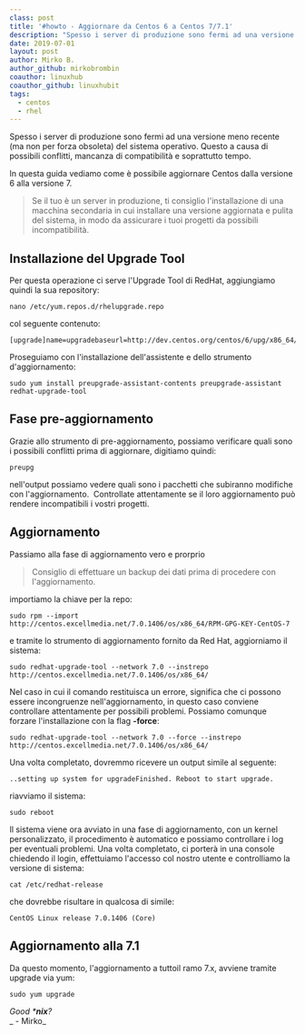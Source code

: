 ```yaml
---
class: post
title: '#howto - Aggiornare da Centos 6 a Centos 7/7.1'
description: "Spesso i server di produzione sono fermi ad una versione meno recente (ma non per forza obsoleta) del sistema.."
date: 2019-07-01
layout: post
author: Mirko B.
author_github: mirkobrombin
coauthor: linuxhub
coauthor_github: linuxhubit
tags:
  - centos  
  - rhel
---
```

Spesso i server di produzione sono fermi ad una versione meno recente (ma non per forza obsoleta) del sistema operativo. Questo a causa di possibili conflitti, mancanza di compatibilità e soprattutto tempo.

In questa guida vediamo come è possibile aggiornare Centos dalla versione 6 alla versione 7.

> Se il tuo è un server in produzione, ti consiglio l'installazione di una macchina secondaria in cui installare una versione aggiornata e pulita del sistema, in modo da assicurare i tuoi progetti da possibili incompatibilità.

## Installazione del Upgrade Tool

Per questa operazione ci serve l'Upgrade Tool di RedHat, aggiungiamo quindi la sua repository:

    nano /etc/yum.repos.d/rhelupgrade.repo

col seguente contenuto:

    [upgrade]name=upgradebaseurl=http://dev.centos.org/centos/6/upg/x86_64/enabled=1gpgcheck=0

Proseguiamo con l'installazione dell'assistente e dello strumento d'aggiornamento:

    sudo yum install preupgrade-assistant-contents preupgrade-assistant redhat-upgrade-tool

## Fase pre-aggiornamento

Grazie allo strumento di pre-aggiornamento, possiamo verificare quali sono i possibili conflitti prima di aggiornare, digitiamo quindi:

    preupg

nell'output possiamo vedere quali sono i pacchetti che subiranno modifiche con l'aggiornamento.  Controllate attentamente se il loro aggiornamento può rendere incompatibili i vostri progetti.

## Aggiornamento

Passiamo alla fase di aggiornamento vero e prorprio

> Consiglio di effettuare un backup dei dati prima di procedere con l'aggiornamento.

importiamo la chiave per la repo:

    sudo rpm --import http://centos.excellmedia.net/7.0.1406/os/x86_64/RPM-GPG-KEY-CentOS-7

e tramite lo strumento di aggiornamento fornito da Red Hat, aggiorniamo il sistema:

    sudo redhat-upgrade-tool --network 7.0 --instrepo http://centos.excellmedia.net/7.0.1406/os/x86_64/

Nel caso in cui il comando restituisca un errore, significa che ci possono essere incongruenze nell'aggiornamento, in questo caso conviene controllare attentamente per possibili problemi. Possiamo comunque forzare l'installazione con la flag **-force**:

    sudo redhat-upgrade-tool --network 7.0 --force --instrepo http://centos.excellmedia.net/7.0.1406/os/x86_64/

Una volta completato, dovremmo ricevere un output simile al seguente:

    ..setting up system for upgradeFinished. Reboot to start upgrade.

riavviamo il sistema:

    sudo reboot

Il sistema viene ora avviato in una fase di aggiornamento, con un kernel personalizzato, il procedimento è automatico e possiamo controllare i log per eventuali problemi. Una volta completato, ci porterà in una console chiedendo il login, effettuiamo l'accesso col nostro utente e controlliamo la versione di sistema:

    cat /etc/redhat-release

che dovrebbe risultare in qualcosa di simile:

    CentOS Linux release 7.0.1406 (Core)

## Aggiornamento alla 7.1

Da questo momento, l'aggiornamento a tuttoil ramo 7.x, avviene tramite upgrade via yum:

    sudo yum upgrade

_Good ***nix**?_  
_ - Mirko_